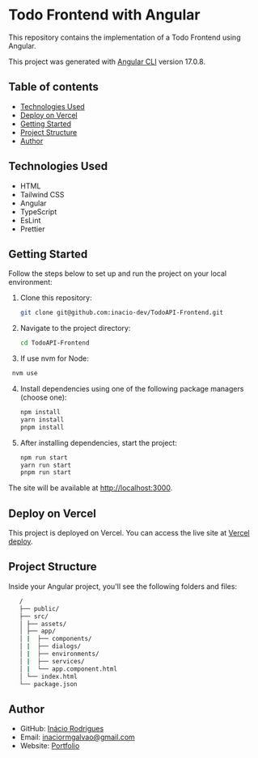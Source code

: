 # Todo Frontend with Angular

This repository contains the implementation of a Todo Frontend using Angular. 

This project was generated with [Angular CLI](https://github.com/angular/angular-cli) version 17.0.8.

## Table of contents

- [Technologies Used](#technologies-used)
- [Deploy on Vercel](#deploy-on-vercel)
- [Getting Started](#getting-started)
- [Project Structure](#project-structure)
- [Author](#author)

## Technologies Used

- HTML
- Tailwind CSS
- Angular
- TypeScript
- EsLint
- Prettier

## Getting Started

Follow the steps below to set up and run the project on your local environment:

1. Clone this repository:

   ```bash
   git clone git@github.com:inacio-dev/TodoAPI-Frontend.git
   ```

2. Navigate to the project directory:

   ```bash
   cd TodoAPI-Frontend
   ```
   
4. If use nvm for Node:

  ```bash
   nvm use
   ```

4. Install dependencies using one of the following package managers (choose one):

   ```bash
   npm install
   yarn install
   pnpm install
   ```

5. After installing dependencies, start the project:

   ```bash
   npm run start
   yarn run start
   pnpm run start
   ```

The site will be available at [http://localhost:3000](http://localhost:3000/).

## Deploy on Vercel

This project is deployed on Vercel. You can access the live site at [Vercel deploy](https://todo-api-frontend-pi.vercel.app/).

## Project Structure

Inside your Angular project, you'll see the following folders and files:

```bash
   /
   ├── public/
   ├── src/
   │ ├── assets/
   │ ├── app/
   │ |  ├── components/
   │ |  ├── dialogs/
   │ |  ├── environments/
   │ |  ├── services/
   │ |  └── app.component.html
   │ └── index.html
   └── package.json
```

## Author

- GitHub: [Inácio Rodrigues](https://github.com/inacio-dev)
- Email: inaciormgalvao@gmail.com
- Website: [Portfolio](https://inacio-rodrigues.vercel.app/en)
